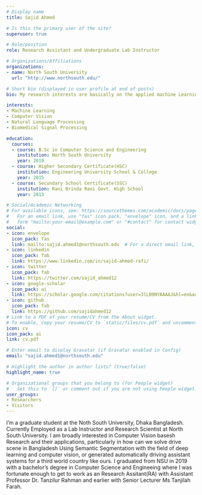 ```yaml
---
# Display name
title: Sajid Ahmed

# Is this the primary user of the site?
superuser: true

# Role/position
role: Research Assistant and Undergraduate Lab Instructor 

# Organizations/Affiliations
organizations:
- name: North South University
  url: "http://www.northsouth.edu/"

# Short bio (displayed in user profile at end of posts)
bio: My research interests are basically on the applied machine Learning and deep learning techniques.

interests:
- Machine Learning
- Computer Vision
- Natural Language Processing
- Biomedical Signal Processing

education:
  courses:
  - course: B.Sc in Computer Science and Engineering
    institution: North South University
    year: 2019
  - course: Higher Secondary Certificate(HSC) 
    institution: Engineering University School & College
    year: 2015
  - course: Secondary School Certificate(SSC)
    institution: Rani Brinda Rani Govt. High School
    year: 2013

# Social/Academic Networking
# For available icons, see: https://sourcethemes.com/academic/docs/page-builder/#icons
#   For an email link, use "fas" icon pack, "envelope" icon, and a link in the
#   form "mailto:your-email@example.com" or "#contact" for contact widget.
social:
- icon: envelope
  icon_pack: fas
  link: mailto:sajid.ahmed1@northsouth.edu  # For a direct email link, use "mailto:test@example.org".
- icon: linkedin
  icon_pack: fab
  link: https://www.linkedin.com/in/sajid-ahmed-rafi/
- icon: twitter
  icon_pack: fab
  link: https://twitter.com/sajid_ahmed12
- icon: google-scholar
  icon_pack: ai
  link: https://scholar.google.com/citations?user=3lLB9NYAAAAJ&hl=en&authuser=3
- icon: github
  icon_pack: fab 
  link: https://github.com/sajidahmed12
# Link to a PDF of your resume/CV from the About widget.
# To enable, copy your resume/CV to `static/files/cv.pdf` and uncomment the lines below.
icon: cv
icon_pack: ai
link: cv.pdf

# Enter email to display Gravatar (if Gravatar enabled in Config)
email: "sajid.ahmed1@northsouth.edu"

# Highlight the author in author lists? (true/false)
highlight_name: true

# Organizational groups that you belong to (for People widget)
#   Set this to `[]` or comment out if you are not using People widget.
user_groups:
- Researchers
- Visitors
---
```


I’m a graduate student at the Noth South University, Dhaka Bangladesh. Currently Employed as a Lab Instructor and Research Scientist at North South University. I am broadly interested in Computer Vision basesh Research and their applications, particularly in how can we solve drive scene in Bangladesh Using Semantic Segmentation with the field of deep learning and computer vision, or generated automatically driving assistant systems for a third world country like ours. I graduated from NSU in 2019 with a bachelor’s degree in Computer Science and Engineeing where I was fortunate enough to get to work as an Research Assitant(RA) with Assistant Professor Dr. Tanzilur Rahman and earlier with Senior Lecturer Ms Tanjilah Farah.
